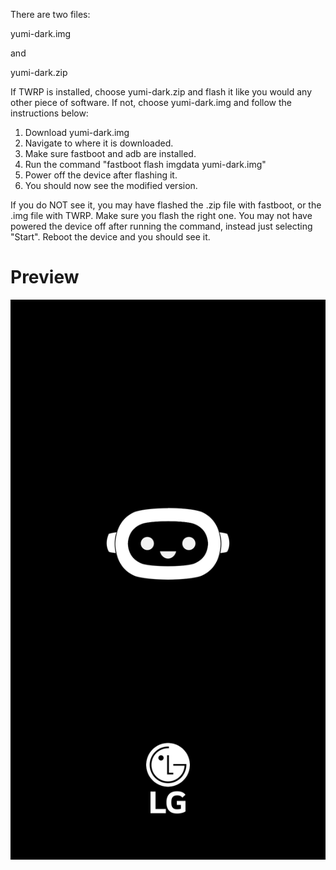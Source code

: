 There are two files:

yumi-dark.img

and

yumi-dark.zip

If TWRP is installed, choose yumi-dark.zip and flash it like you would any other piece of software.
If not, choose yumi-dark.img and follow the instructions below:
1. Download yumi-dark.img
2. Navigate to where it is downloaded.
3. Make sure fastboot and adb are installed.
4. Run the command "fastboot flash imgdata yumi-dark.img"
5. Power off the device after flashing it.
6. You should now see the modified version.

If you do NOT see it, you may have flashed the .zip file with fastboot, or the .img file with TWRP. Make sure you flash the right one. You may not have powered the device off after running the command, instead just selecting "Start". Reboot the device and you should see it.

# Preview
![Preview](./preview.png)
